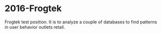 # 2016-Frogtek
Frogtek test position. It is to analyze a couple of databases to find patterns in user behavior outlets retail.
